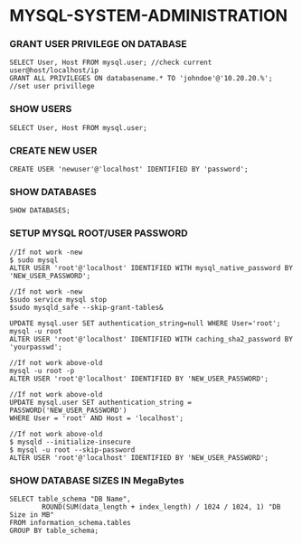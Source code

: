 # MYSQL-SYSTEM-ADMINISTRATION

### GRANT USER PRIVILEGE ON DATABASE
```
SELECT User, Host FROM mysql.user; //check current user@host/localhost/ip
GRANT ALL PRIVILEGES ON databasename.* TO 'johndoe'@'10.20.20.%'; //set user privillege
```
### SHOW USERS
```
SELECT User, Host FROM mysql.user;
```
### CREATE NEW USER
```
CREATE USER 'newuser'@'localhost' IDENTIFIED BY 'password';
```
### SHOW DATABASES
```
SHOW DATABASES;
```
### SETUP MYSQL ROOT/USER PASSWORD
```
//If not work -new
$ sudo mysql
ALTER USER 'root'@'localhost' IDENTIFIED WITH mysql_native_password BY 'NEW_USER_PASSWORD';

//If not work -new
$sudo service mysql stop
$sudo mysqld_safe --skip-grant-tables&

UPDATE mysql.user SET authentication_string=null WHERE User='root';
mysql -u root
ALTER USER 'root'@'localhost' IDENTIFIED WITH caching_sha2_password BY 'yourpasswd';

//If not work above-old
mysql -u root -p
ALTER USER 'root'@'localhost' IDENTIFIED BY 'NEW_USER_PASSWORD';

//If not work above-old
UPDATE mysql.user SET authentication_string = PASSWORD('NEW_USER_PASSWORD')
WHERE User = 'root' AND Host = 'localhost';

//If not work above-old
$ mysqld --initialize-insecure
$ mysql -u root --skip-password
ALTER USER 'root'@'localhost' IDENTIFIED BY 'NEW_USER_PASSWORD';
```
### SHOW DATABASE SIZES IN MegaBytes
```
SELECT table_schema "DB Name",
        ROUND(SUM(data_length + index_length) / 1024 / 1024, 1) "DB Size in MB" 
FROM information_schema.tables 
GROUP BY table_schema; 
```
